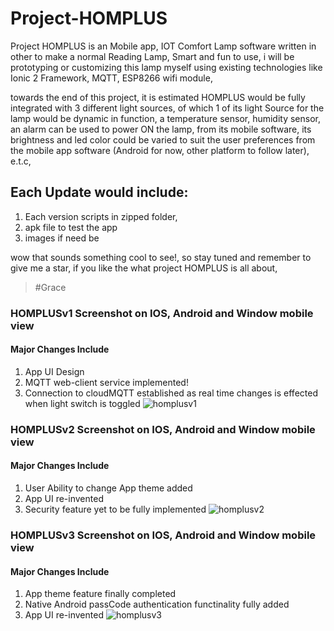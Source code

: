# Project-HOMPLUS
Project HOMPLUS is an  Mobile app, IOT Comfort Lamp software written in other to make a normal Reading Lamp, Smart and fun to use, i will be prototyping or customizing this lamp myself using existing technologies like Ionic 2 Framework, MQTT, ESP8266 wifi module, 

towards the end of this project, it is estimated HOMPLUS would be fully integrated with 3 different light sources, of which 1 of its light Source for the lamp would be dynamic in function, a temperature sensor, humidity sensor, an alarm can be used to power ON the lamp, from its mobile software, its brightness and led color could be varied to suit the user preferences from the mobile app software (Android for now, other platform to follow later), e.t.c, 

## Each Update would include:
1. Each version scripts in zipped folder,
2. apk file to test the app
3. images if need be

wow that sounds something cool to see!, so stay tuned and remember to give me a star, if you like the what project HOMPLUS is all about, 
> #Grace

### HOMPLUSv1 Screenshot on IOS, Android and Window mobile view
#### Major Changes Include
1. App UI Design
2. MQTT web-client service implemented!
3. Connection to cloudMQTT established as real time changes is effected when light switch is toggled
![homplusv1](https://user-images.githubusercontent.com/36452069/42404731-a5d31820-8183-11e8-8f88-a1ace70a0dd3.PNG)

### HOMPLUSv2 Screenshot on IOS, Android and Window mobile view
#### Major Changes Include
1. User Ability to change App theme added
2. App UI re-invented 
3. Security feature yet to be fully implemented
![homplusv2](https://user-images.githubusercontent.com/36452069/42404741-bbd90260-8183-11e8-902d-4493d2b42459.PNG)

### HOMPLUSv3 Screenshot on IOS, Android and Window mobile view
#### Major Changes Include
1. App theme feature finally completed
2. Native Android passCode authentication functinality fully added
3. App UI re-invented
![homplusv3](https://user-images.githubusercontent.com/36452069/42403743-4a47776a-817b-11e8-8f44-5aafebd99526.PNG)

